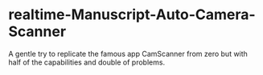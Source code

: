 # realtime-Manuscript-Auto-Camera-Scanner
A gentle try to replicate the famous app CamScanner from zero but with half of the capabilities and double of problems.
